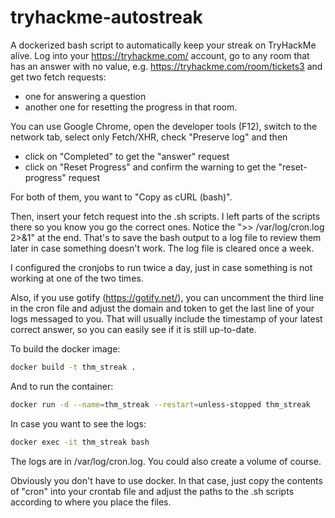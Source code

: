 # tryhackme-autostreak
A dockerized bash script to automatically keep your streak on TryHackMe alive.
Log into your https://tryhackme.com/ account, go to any room that has an answer with no value, e.g. https://tryhackme.com/room/tickets3 and get two fetch requests:
- one for answering a question
- another one for resetting the progress in that room.

You can use Google Chrome, open the developer tools (F12), switch to the network tab, select only Fetch/XHR, check "Preserve log" and then 
- click on "Completed" to get the "answer" request
- click on "Reset Progress" and confirm the warning to get the "reset-progress" request

For both of them, you want to "Copy as cURL (bash)".

Then, insert your fetch request into the .sh scripts. I left parts of the scripts there so you know you go the correct ones. Notice the ">> /var/log/cron.log 2>&1" at the end. That's to save the bash output to a log file to review them later in case something doesn't work. The log file is cleared once a week.

I configured the cronjobs to run twice a day, just in case something is not working at one of the two times.

Also, if you use gotify (https://gotify.net/), you can uncomment the third line in the cron file and adjust the domain and token to get the last line of your logs messaged to you. That will usually include the timestamp of your latest correct answer, so you can easily see if it is still up-to-date.

To build the docker image:

```bash
docker build -t thm_streak .
```

And to run the container:

```bash
docker run -d --name=thm_streak --restart=unless-stopped thm_streak
```

In case you want to see the logs:

```bash
docker exec -it thm_streak bash
```

The logs are in /var/log/cron.log. You could also create a volume of course.

Obviously you don't have to use docker. In that case, just copy the contents of "cron" into your crontab file and adjust the paths to the .sh scripts according to where you place the files.
